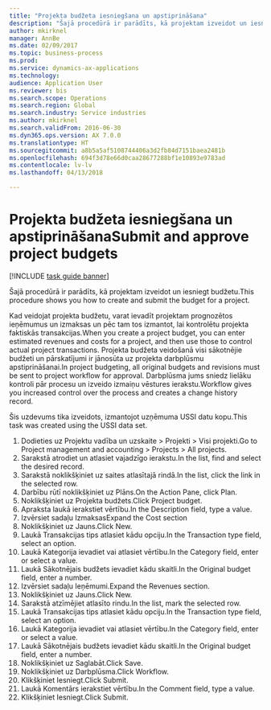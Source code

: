 ```yaml
--- 
title: "Projekta budžeta iesniegšana un apstiprināšana"
description: "Šajā procedūrā ir parādīts, kā projektam izveidot un iesniegt budžetu."
author: mkirknel
manager: AnnBe
ms.date: 02/09/2017
ms.topic: business-process
ms.prod: 
ms.service: dynamics-ax-applications
ms.technology: 
audience: Application User
ms.reviewer: bis
ms.search.scope: Operations
ms.search.region: Global
ms.search.industry: Service industries
ms.author: mkirknel
ms.search.validFrom: 2016-06-30
ms.dyn365.ops.version: AX 7.0.0
ms.translationtype: HT
ms.sourcegitcommit: a8b5a5af5108744406a3d2fb84d7151baea2481b
ms.openlocfilehash: 694f3d78e66d0caa28677288bf1e10893e9783ad
ms.contentlocale: lv-lv
ms.lasthandoff: 04/13/2018

---
```

# <a name="submit-and-approve-project-budgets"></a><span data-ttu-id="1486c-103">Projekta budžeta iesniegšana un apstiprināšana</span><span class="sxs-lookup"><span data-stu-id="1486c-103">Submit and approve project budgets</span></span>

[!INCLUDE [task guide banner](../../includes/task-guide-banner.md)]

<span data-ttu-id="1486c-104">Šajā procedūrā ir parādīts, kā projektam izveidot un iesniegt budžetu.</span><span class="sxs-lookup"><span data-stu-id="1486c-104">This procedure shows you how to create and submit the budget for a project.</span></span> 

<span data-ttu-id="1486c-105">Kad veidojat projekta budžetu, varat ievadīt projektam prognozētos ieņēmumus un izmaksas un pēc tam tos izmantot, lai kontrolētu projekta faktiskās transakcijas.</span><span class="sxs-lookup"><span data-stu-id="1486c-105">When you create a project budget, you can enter estimated revenues and costs for a project, and then use those to control actual project transactions.</span></span> <span data-ttu-id="1486c-106">Projekta budžeta veidošanā visi sākotnējie budžeti un pārskatījumi ir jānosūta uz projekta darbplūsmu apstiprināšanai.</span><span class="sxs-lookup"><span data-stu-id="1486c-106">In project budgeting, all original budgets and revisions must be sent to project workflow for approval.</span></span> <span data-ttu-id="1486c-107">Darbplūsma jums sniedz lielāku kontroli pār procesu un izveido izmaiņu vēstures ierakstu.</span><span class="sxs-lookup"><span data-stu-id="1486c-107">Workflow gives you increased control over the process and creates a change history record.</span></span>

<span data-ttu-id="1486c-108">Šis uzdevums tika izveidots, izmantojot uzņēmuma USSI datu kopu.</span><span class="sxs-lookup"><span data-stu-id="1486c-108">This task was created using the USSI data set.</span></span>

1. <span data-ttu-id="1486c-109">Dodieties uz Projektu vadība un uzskaite > Projekti > Visi projekti.</span><span class="sxs-lookup"><span data-stu-id="1486c-109">Go to Project management and accounting > Projects > All projects.</span></span>
2. <span data-ttu-id="1486c-110">Sarakstā atrodiet un atlasiet vajadzīgo ierakstu.</span><span class="sxs-lookup"><span data-stu-id="1486c-110">In the list, find and select the desired record.</span></span>
3. <span data-ttu-id="1486c-111">Sarakstā noklikšķiniet uz saites atlasītajā rindā.</span><span class="sxs-lookup"><span data-stu-id="1486c-111">In the list, click the link in the selected row.</span></span>
4. <span data-ttu-id="1486c-112">Darbību rūtī noklikšķiniet uz Plāns.</span><span class="sxs-lookup"><span data-stu-id="1486c-112">On the Action Pane, click Plan.</span></span>
5. <span data-ttu-id="1486c-113">Noklikšķiniet uz Projekta budžets.</span><span class="sxs-lookup"><span data-stu-id="1486c-113">Click Project budget.</span></span>
6. <span data-ttu-id="1486c-114">Apraksta laukā ierakstiet vērtību.</span><span class="sxs-lookup"><span data-stu-id="1486c-114">In the Description field, type a value.</span></span>
7. <span data-ttu-id="1486c-115">Izvērsiet sadaļu Izmaksas</span><span class="sxs-lookup"><span data-stu-id="1486c-115">Expand the Cost section</span></span>
8. <span data-ttu-id="1486c-116">Noklikšķiniet uz Jauns.</span><span class="sxs-lookup"><span data-stu-id="1486c-116">Click New.</span></span>
9. <span data-ttu-id="1486c-117">Laukā Transakcijas tips atlasiet kādu opciju.</span><span class="sxs-lookup"><span data-stu-id="1486c-117">In the Transaction type field, select an option.</span></span>
10. <span data-ttu-id="1486c-118">Laukā Kategorija ievadiet vai atlasiet vērtību.</span><span class="sxs-lookup"><span data-stu-id="1486c-118">In the Category field, enter or select a value.</span></span>
11. <span data-ttu-id="1486c-119">Laukā Sākotnējais budžets ievadiet kādu skaitli.</span><span class="sxs-lookup"><span data-stu-id="1486c-119">In the Original budget field, enter a number.</span></span>
12. <span data-ttu-id="1486c-120">Izvērsiet sadaļu Ieņēmumi.</span><span class="sxs-lookup"><span data-stu-id="1486c-120">Expand the Revenues section.</span></span>
13. <span data-ttu-id="1486c-121">Noklikšķiniet uz Jauns.</span><span class="sxs-lookup"><span data-stu-id="1486c-121">Click New.</span></span>
14. <span data-ttu-id="1486c-122">Sarakstā atzīmējiet atlasīto rindu.</span><span class="sxs-lookup"><span data-stu-id="1486c-122">In the list, mark the selected row.</span></span>
15. <span data-ttu-id="1486c-123">Laukā Transakcijas tips atlasiet kādu opciju.</span><span class="sxs-lookup"><span data-stu-id="1486c-123">In the Transaction type field, select an option.</span></span>
16. <span data-ttu-id="1486c-124">Laukā Kategorija ievadiet vai atlasiet vērtību.</span><span class="sxs-lookup"><span data-stu-id="1486c-124">In the Category field, enter or select a value.</span></span>
17. <span data-ttu-id="1486c-125">Laukā Sākotnējais budžets ievadiet kādu skaitli.</span><span class="sxs-lookup"><span data-stu-id="1486c-125">In the Original budget field, enter a number.</span></span>
18. <span data-ttu-id="1486c-126">Noklikšķiniet uz Saglabāt.</span><span class="sxs-lookup"><span data-stu-id="1486c-126">Click Save.</span></span>
19. <span data-ttu-id="1486c-127">Noklikšķiniet uz Darbplūsma.</span><span class="sxs-lookup"><span data-stu-id="1486c-127">Click Workflow.</span></span>
20. <span data-ttu-id="1486c-128">Klikšķiniet Iesniegt.</span><span class="sxs-lookup"><span data-stu-id="1486c-128">Click Submit.</span></span>
21. <span data-ttu-id="1486c-129">Laukā Komentārs ierakstiet vērtību.</span><span class="sxs-lookup"><span data-stu-id="1486c-129">In the Comment field, type a value.</span></span>
22. <span data-ttu-id="1486c-130">Klikšķiniet Iesniegt.</span><span class="sxs-lookup"><span data-stu-id="1486c-130">Click Submit.</span></span>


